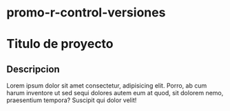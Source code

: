 # promo-r-control-versiones

  <h1>Titulo de proyecto</h1>
  
  <h2>Descripcion</h2>
   <p>Lorem ipsum dolor sit amet consectetur, adipisicing elit. Porro, ab cum harum inventore ut sed sequi dolores autem eum at quod, sit dolorem nemo, praesentium tempora? Suscipit qui dolor velit!</p>
